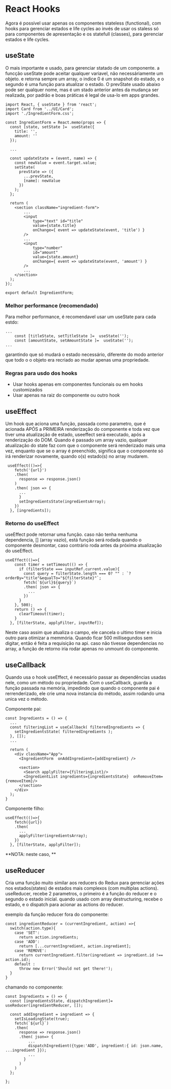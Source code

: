 # React Hooks

Agora é possível usar apenas os componentes stateless (functional), com hooks para gerenciar estados e life cycles ao invés de usar os staless só para componentes de apresentação e os statefull (classes), para gerenciar estados e life cycles.

## useState
O mais importante e usado, para gerenciar statado de um componente.
a funcção useState pode aceitar qualquer variavel, não necessáriamente um objeto.
e retorna sempre um array, o indice 0 é um snapshot do estado, e o segundo é uma função para atualizar o estado. O prevState usado abaixo pode ser qualquer nome, mas é um stado anterior antes da mudança ser realizada, por padrão e boas práticas é legal de usa-lo em apps grandes. 

````
import React, { useState } from 'react';
import Card from '../UI/Card';
import './IngredientForm.css';

const IngredientForm = React.memo(props => {
  const [state, setState ]=  useState({
    title: '',
    amount: ''
  });
  
  ...

  const updateState = (event, name) => {
    const newValue = event.target.value;
    setState(
      prevState => ({
        ...prevState,
        [name]: newValue
      })
    );
  };

  return (
    <section className="ingredient-form">
        ...
        <input 
            type="text" id="title"
            value={state.title}
            onChange={ event => updateState(event, 'title') }
        />
        ...
        <input 
            type="number"
            id="amount"
            value={state.amount}
            onChange={ event => updateState(event, 'amount') }
        />
        ...
    </section>
  );
});

export default IngredientForm;

````

### Melhor performance (recomendado)
Para melhor performance, é recomendavel usar um useState para cada estdo:

````
...
    const [titleState, setTitleState ]=  useState('');
    const [amountState, setAmountState ]=  useState('');
...
````
garantindo que só mudará o estado necessário, diferente do modo anterior que todo o o objeto era recriado ao mudar apenas uma propriedade.


### Regras para usdo dos hooks
* Usar hooks apenas em componentes funcionais ou em hooks customizados
* Usar apenas na raiz do componente ou outro hook

## useEffect

Um hook que aciona uma função, passada como parametro, que é acionada APÓS a PRIMEIRA renderização do componente e toda vez que tiver uma atualização de estado, useeffect será executado, após a renderização do DOM.
Quando é passado um array vazio, qualquer atualização do state faz com que o componente será renderizado mais uma vez, enquanto que se o array é preenchido, significa que o componente só irá renderizar novamente, quando o(s) estado(s) no array mudarem.

````
 useEffect(()=>{
    fetch('{url}')
    .then( 
      response => response.json()
    )
    .then( json => {
      ...
      }
      setIngredientsState(ingredientsArray);
    })
  }, [ingredients]);
````

### Retorno do useEffect
useEffect pode retornar uma função. caso não tenha nenhuma dependencia, [] (array vazio), está função será rodada quando o componente desmontar, caso contrário roda antes da próxima atualização do useEffect.

````
useEffect(()=>{
    const timer = setTimeout(() => {
      if (filterState === inputRef.current.value){
        const query = filterState.length === 0? "" : `?orderBy="title"&equalTo="${filterState}"`;
        fetch(`${url}${query}`)
        .then( json => {
          ...
        })
      }
    }, 500);
    return () => {
      clearTimeout(timer);
    }
  }, [filterState, applyFilter, inputRef]);

````
Neste caso assim que atualiza o campo, ele cancela o ultimo timer e inicia outro para otimizar a memmória. Quando ficar 500 millisegundos sem digitar, então é feita a requisição na api.
caso não tivesse dependencias no array, a função de retorno iria rodar apenas no unmount do componente.

## useCallback
Quando usa o hook useEffect, é necessário passar as dependências usadas nele, como um método ou propriedade. Com o useCallback, guarda a função passada na memória, impedindo que quando o componente pai é rerrenderizado, ele crie uma nova instancia do método, assim rodando uma unica vez o método.

Componente pai:
````
const Ingredients = () => {
  ...
  const filteringList = useCallback( filteredIngredients => {
    setIngredientsState( filteredIngredients );
  }, []);
  ...

  return (
    <div className="App">
      <IngredientForm  onAddIngredient={addIngredient} />

      <section>
        <Search applyFilter={filteringList}/>
        <IngredientList ingredients={ingredientsState}  onRemoveItem={removeItem}/>
      </section>
    </div>
  );
}
````

Componente filho:
````
useEffect(()=>{
    fetch({url})
    .then( 
      ...
      applyFilter(ingredientsArray);
    })
  }, [filterState, applyFilter]);
````

**NOTA: neste caso, **


## useReducer
Cria uma função muito similar aos reducers do Redux para gerenciar ações nos estados(states) de estados mais complexos (com multiplas actions).
useReducer, recebe 2 parametros, o primeiro é a função do reducer e o segundo o estado inicial.
quando usado com array destructuring, recebe o estado, e o dispatch para acionar as actions do reducer.

exemplo da função reducer fora do componente:

````
const ingredientReducer = (currentIngredient, action) =>{
  switch(action.type){
    case 'SET':
      return action.ingredients;
    case 'ADD':
      return [...currentIngredient, action.ingredient];
    case 'REMOVE':
      return currentIngredient.filter(ingredient => ingredient.id !== action.id);
    default :
      throw new Error('Should not get there!');
  }
}
````

chamando no componente:

````
const Ingredients = () => {
  const [ingredientsState, dispatchIngredient]= useReducer(ingredientReducer, []);

  const addIngredient = ingredient => {
    setIsLoadingState(true);
    fetch(`${url}`)
    .then( 
      response => response.json()
      .then( json=> {
          ...
          dispatchIngredient({type:'ADD', ingredient:{ id: json.name, ...ingredient }});
          ...
        }
      )
    )   
  };

};
````